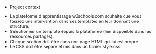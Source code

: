 + Project context
- La plateforme d'apprentissage w3schools.com souhaite que vous fassiez une intervention dans ses templates en leur donnant une structure.
​
- Selectionner un template depuis la plateforme (lien disponible dans les ressources partagés).
- Chaque section doit être dans une page HTML qui lui est propre.
- Le CSS doit être séparé et mis dans un fichier style.css.

